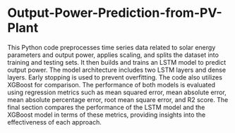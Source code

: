 # Output-Power-Prediction-from-PV-Plant
This Python code preprocesses time series data related to solar energy parameters and output power, applies scaling, and splits the dataset into training and testing sets. It then builds and trains an LSTM model to predict output power. The model architecture includes two LSTM layers and dense layers. Early stopping is used to prevent overfitting. The code also utilizes XGBoost for comparison. The performance of both models is evaluated using regression metrics such as mean squared error, mean absolute error, mean absolute percentage error, root mean square error, and R2 score. The final section compares the performance of the LSTM model and the XGBoost model in terms of these metrics, providing insights into the effectiveness of each approach.

